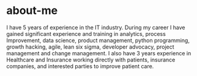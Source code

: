 # about-me
I have 5 years of experience in the IT industry. During my career I have gained significant experience and training in analytics, process Improvement, data science, product management, python programming, growth hacking, agile, lean six sigma, developer advocacy, project management and change management.
I also have 3 years experience in Healthcare and Insurance working directly with patients, insurance companies, and interested parties to improve patient care.
